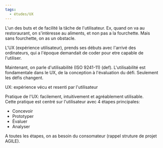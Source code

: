 ```yaml
---
tags:
  - études/UX
---
```

L'un des buts et de facilité la tâche de l'utilisateur. Ex, quand on va au restoraurant, on s'intèresse au aliments, et non pas a la fourchette. Mais sans fourchette, on as un obstacle. 


L'UX (expérience utilisateur), prends ses débuts avec l'arrivé des ordinateurs, qui a l'époque demandait de coder pour etre capable de l'utiliser. 

Maintenant, on parle d'utilisabilité (ISO 9241-11) (def).
L'utilisabilité est fondamentale dans le UX, de la conception à l'évaluation du défi. Seulement les défis changent. 


UX: expérience vécu et resenti par l'utilisateur


Pratique de l'UX: facilement, intuitivement et agréablement utilisable.  
Cette pratique est centré sur l'utilisateur 
avec 4 étapes principales: 
- Concevoir 
- Prototyper
- Évaluer
- Analyser 

A toutes les étapes, on as besoin du consomateur (rappel struture de projet AGILE). 


